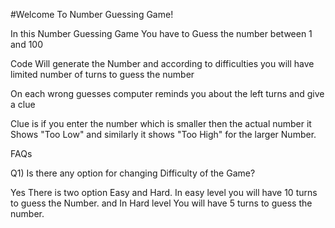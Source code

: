 #Welcome To Number Guessing Game! 

In this Number Guessing Game You have to Guess the number between 1 and 100 

Code Will generate the Number and according to difficulties you will have limited number of turns to guess the number

On each wrong guesses computer reminds you about the left turns and give a clue

Clue is if you enter the number which is smaller then the actual number it Shows "Too Low" and similarly it shows "Too High" for the larger Number.

FAQs

Q1) Is there any option for changing Difficulty of the Game?

Yes There is two option Easy and Hard. In easy level you will have 10 turns to guess the Number.
and In Hard level You will have 5 turns to guess the number.
